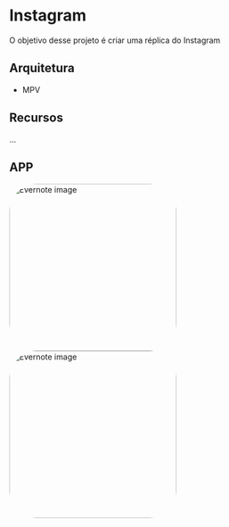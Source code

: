 # Instagram

O objetivo desse projeto é criar uma réplica do Instagram

## Arquitetura

- MPV

## Recursos
...

## APP

<p>
    <img alt="Evernote image" style="border-radius:50px;" src="https://media.discordapp.net/attachments/1057743061695877150/1057836068344430612/Screenshot_2022-12-28_at_20.40.16.png?width=476&height=1005" width=300>
    <img alt="Evernote image" style="border-radius:50px;" src="https://media.discordapp.net/attachments/1057743061695877150/1057836680331145246/Screenshot_2022-12-28_at_20.40.28.png?width=474&height=1003" width=300>
</p>
